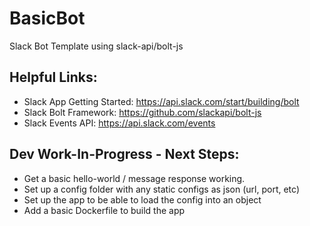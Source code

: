 # BasicBot

Slack Bot Template using slack-api/bolt-js

## Helpful Links:
- Slack App Getting Started: https://api.slack.com/start/building/bolt
- Slack Bolt Framework: https://github.com/slackapi/bolt-js
- Slack Events API: https://api.slack.com/events


## Dev Work-In-Progress - Next Steps:

- Get a basic hello-world / message response working.
- Set up a config folder with any static configs as json (url, port, etc)
- Set up the app to be able to load the config into an object
- Add a basic Dockerfile to build the app
